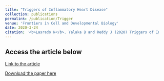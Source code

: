 ```yaml
---
title: "Triggers of Inflammatory Heart Disease"
collection: publications
permalink: /publication/Trigger
venue: 'Frontiers in Cell and Developmental Biology'
date: 2020-3-24
citation: '<b>Lasrado N</b>, Yalaka B and Reddy J (2020) Triggers of Inflammatory Heart Disease. Front. Cell Dev. Biol. 8:192. https://doi.org/10.3389/fcell.2020.00192.'
---
```


Access the article below
----
[Link to the article](https://www.frontiersin.org/articles/10.3389/fcell.2020.00192/full)

[Download the paper here](http://ninaadlasrado.github.io/files/Trigger.pdf)

